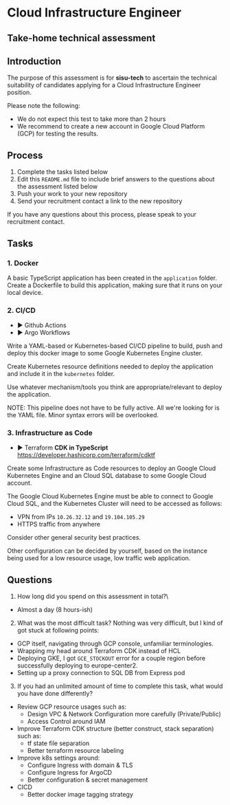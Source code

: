 # Cloud Infrastructure Engineer
## Take-home technical assessment

## Introduction
The purpose of this assessment is for **sisu-tech** to ascertain the technical suitability of candidates applying for a Cloud Infrastructure Engineer position.

Please note the following:

 - We do not expect this test to take more than 2 hours
 - We recommend to create a new account in Google Cloud Platform (GCP) for testing the results.

## Process

 1. Complete the tasks listed below
 2. Edit this `README.md` file to include brief answers to the questions about the assessment listed below
 3. Push your work to your new repository
 4. Send your recruitment contact a link to the new repository

If you have any questions about this process, please speak to your recruitment contact.

## Tasks

### 1. Docker
A basic TypeScript application has been created in the `application` folder. Create a Dockerfile to build this application, making sure that it runs on your local device.

### 2. CI/CD
 - :arrow_forward: Github Actions
 - :arrow_forward: Argo Workflows

Write a YAML-based or Kubernetes-based CI/CD pipeline to build, push and deploy this docker image to some Google Kubernetes Engine cluster.

Create Kubernetes resource definitions needed to deploy the application and include it in the `kubernetes` folder.

Use whatever mechanism/tools you think are appropriate/relevant to deploy the application.

NOTE: This pipeline does not have to be fully active. All we're looking for is the YAML file. Minor syntax errors will be overlooked.

### 3. Infrastructure as Code
 - :arrow_forward: Terraform **CDK in TypeScript** https://developer.hashicorp.com/terraform/cdktf

Create some Infrastructure as Code resources to deploy an Google Cloud Kubernetes Engine and an Cloud SQL database to some Google Cloud account.

The Google Cloud Kubernetes Engine must be able to connect to Google Cloud SQL, and the Kubernetes Cluster will need to be accessed as follows:
 - VPN from IPs `10.26.32.12` and `19.104.105.29`
 - HTTPS traffic from anywhere

Consider other general security best practices.

Other configuration can be decided by yourself, based on the instance being used for a low resource usage, low traffic web application.

## Questions

 1. How long did you spend on this assessment in total?\
 - Almost a day (8 hours-ish)

 2. What was the most difficult task?
Nothing was very difficult, but I kind of got stuck at following points:
 - GCP itself, navigating through GCP console, unfamiliar terminologies.
 - Wrapping my head around Terraform CDK instead of HCL
 - Deploying GKE, I got `GCE_STOCKOUT` error for a couple region before successfully deploying to europe-center2.
 - Setting up a proxy connection to SQL DB from Express pod

 3. If you had an unlimited amount of time to complete this task, what would you have done differently?

- Review GCP resource usages such as:
   - Design VPC & Network Configuration more carefully (Private/Public)
   - Access Control around IAM
 - Improve Terraform CDK structure (better construct, stack separation) such as:
   - tf state file separation
   - Better terraform resource labeling
 - Improve k8s settings around:
   - Configure Ingress with domain & TLS
   - Configure Ingress for ArgoCD
   - Better configuration & secret management
 - CICD
   - Better docker image tagging strategy

